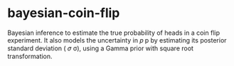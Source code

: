 # bayesian-coin-flip
Bayesian inference to estimate the true probability of heads in a coin flip experiment. It also models the uncertainty in  𝑝 p by estimating its posterior standard deviation ( 𝜎 σ), using a Gamma prior with square root transformation.
